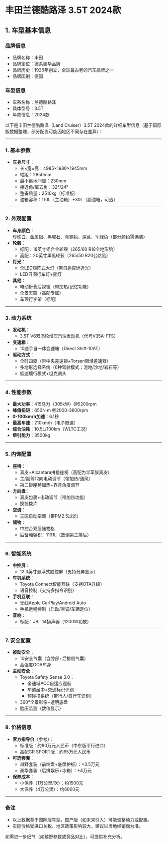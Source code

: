 
# 丰田兰德酷路泽 3.5T 2024款
## 1. 车型基本信息
### 品牌信息
- 品牌名称：丰田
- 品牌定位：德系豪华品牌
- 品牌历史：1926年创立，全球最古老的汽车品牌之一
- 品牌国别：德国

### 车型信息
- 车系名称：兰德酷路泽
- 具体型号：3.5T
- 年款信息：2024款

以下是丰田兰德酷路泽（Land Cruiser）3.5T 2024款的详细车型信息（基于国际版数据整理，部分配置可能因地区不同存在差异）：

---

### **1. 基本参数**
- **车身尺寸**：  
  - 长×宽×高：4985×1980×1945mm  
  - 轴距：2850mm  
  - 最小离地间隙：230mm  
  - 接近角/离去角：32°/24°  
  - 整备质量：2510kg（标准版）  
  - 油箱容积：110L（主油箱）+30L（副油箱，可选）  

---

### **2. 外观配置**
- **车身颜色**：  
  珍珠白、金属银、黑曜石、青铜色、深蓝、军绿色（部分颜色需选装）  
- **轮毂**：  
  - 标配：18英寸铝合金轮毂（265/60 R18全地形胎）  
  - 高配：20英寸熏黑轮毂（265/50 R20公路胎）  
- **灯光**：  
  - 全LED矩阵式大灯（带自适应远近光）  
  - LED日间行车灯+雾灯  
- **其他**：  
  - 电动折叠后视镜（带加热/记忆功能）  
  - 全景天窗（高配专属）  
  - 车顶行李架（标配）  

---

### **3. 动力系统**
- **发动机**：  
  - 3.5T V6双涡轮增压汽油发动机（代号V35A-FTS）  
- **变速箱**：  
  - 10速手自一体变速箱（Direct Shift-10AT）  
- **驱动方式**：  
  - 全时四驱（带中央差速锁+Torsen限滑差速器）  
  - 多地形选择系统（6种驾驶模式：泥地/沙地/岩石等）  
  - 低速蠕行模式+坦克调头  

---

### **4. 性能参数**
- **最大功率**：415马力（305kW）@5200rpm  
- **峰值扭矩**：650N·m @2000-3600rpm  
- **0-100km/h加速**：6.1秒  
- **最高车速**：210km/h（电子限速）  
- **综合油耗**：10.5L/100km（WLTC工况）  
- **牵引能力**：3500kg  

---

### **5. 内饰配置**
- **座椅**：  
  - 真皮+Alcantara拼接座椅（高配为半苯胺真皮）  
  - 主/副驾12向电动调节（带加热/通风）  
  - 第二排座椅加热+靠背角度调节  
- **方向盘**：  
  - 真皮包裹+电动调节（带加热功能）  
  - 换挡拨片  
- **空调**：  
  - 三区自动空调（带PM2.5过滤）  
- **储物**：  
  - 中控台双层储物格  
  - 后备厢容积：1131L（放倒第三排后）  

---

### **6. 智能系统**
- **中控屏**：  
  - 12.3英寸悬浮式触控屏（支持分屏显示）  
- **车机系统**：  
  - Toyota Connect智能互联（支持OTA升级）  
  - 语音控制（支持多指令识别）  
- **手机互联**：  
  - 无线Apple CarPlay/Android Auto  
  - 手机远程控制（启动/空调/车辆定位）  
- **音响**：  
  - 标配：JBL 14扬声器（1200W功放）  

---

### **7. 安全配置**
- **被动安全**：  
  - 10安全气囊（含膝部+后排侧气囊）  
  - 高强度GOA车身  
- **主动安全**：  
  - Toyota Safety Sense 3.0：  
    - 全速域ACC自适应巡航  
    - 车道居中+交通标识识别  
    - 预碰撞系统（带行人/自行车识别）  
  - 360°全景影像+透明底盘  
  - 胎压监测（数值显示）  

---

### **8. 价格信息**
- **官方指导价**（参考）：  
  - 标准版：约80万元人民币（中东版平行进口）  
  - 高配GR SPORT版：约95万元人民币  
- **可选套餐**：  
  - 越野套装（前绞盘+底盘护板）：+3.5万元  
  - 豪华套装（后排娱乐+冰箱）：+4万元  
- **保养成本**：  
  - 小保养（1万公里/次）：约1500元  
  - 大保养（4万公里）：约6000元  

---

### **备注**  
- 以上数据基于国际版车型，国产版（如未来引入）可能调整动力或配置。  
- 实际价格受进口关税、地区政策影响较大，建议以当地经销商为准。  

如需进一步细节（如越野参数或竞品对比），可提供补充分析。
